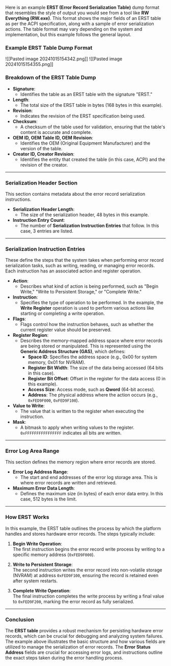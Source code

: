 
Here is an example **ERST (Error Record Serialization Table)** dump format that resembles the style of output you would see from a tool like **RW Everything (RW.exe)**. This format shows the major fields of an ERST table as per the ACPI specification, along with a sample of error serialization actions. The table format may vary depending on the system and implementation, but this example follows the general layout.

### Example ERST Table Dump Format
![[Pasted image 20241015154342.png]]
![[Pasted image 20241015154355.png]]

### Breakdown of the ERST Table Dump

- **Signature**:
    - Identifies the table as an ERST table with the signature "ERST."
- **Length**:
    - The total size of the ERST table in bytes (168 bytes in this example).
- **Revision**:
    - Indicates the revision of the ERST specification being used.
- **Checksum**:
    - A checksum of the table used for validation, ensuring that the table's content is accurate and complete.
- **OEM ID, OEM Table ID, OEM Revision**:
    - Identifies the OEM (Original Equipment Manufacturer) and the version of the table.
- **Creator ID, Creator Revision**:
    - Identifies the entity that created the table (in this case, ACPI) and the revision of the creator.
---

### **Serialization Header Section**

This section contains metadata about the error record serialization instructions.
- **Serialization Header Length**:
    - The size of the serialization header, 48 bytes in this example.
- **Instruction Entry Count**:
    - The number of **Serialization Instruction Entries** that follow. In this case, 3 entries are listed.
---

### **Serialization Instruction Entries**

These define the steps that the system takes when performing error record serialization tasks, such as writing, reading, or managing error records. Each instruction has an associated action and register operation.

- **Action**:
    - Describes what kind of action is being performed, such as "Begin Write," "Write to Persistent Storage," or "Complete Write."
- **Instruction**:
    - Specifies the type of operation to be performed. In the example, the **Write Register** operation is used to perform various actions like starting or completing a write operation.
- **Flags**:
    - Flags control how the instruction behaves, such as whether the current register value should be preserved.
- **Register Region**:
    - Describes the memory-mapped address space where error records are being stored or manipulated. This is represented using the **Generic Address Structure (GAS)**, which defines:
        - **Space ID**: Specifies the address space (e.g., 0x00 for system memory, 0x01 for NVRAM).
        - **Register Bit Width**: The size of the data being accessed (64 bits in this case).
        - **Register Bit Offset**: Offset in the register for the data access (0 in this example).
        - **Access Size**: Access mode, such as **Qword** (64-bit access).
        - **Address**: The physical address where the action occurs (e.g., `0xFED9F000`, `0xFED9F100`).
- **Value to Write**:
    - The value that is written to the register when executing the instruction.
- **Mask**:
    - A bitmask to apply when writing values to the register. `0xFFFFFFFFFFFFFFFF` indicates all bits are written.

---

### **Error Log Area Range**

This section defines the memory region where error records are stored.

- **Error Log Address Range**:
    - The start and end addresses of the error log storage area. This is where error records are written and retrieved.
- **Maximum Error Data Length**:
    - Defines the maximum size (in bytes) of each error data entry. In this case, 512 bytes is the limit.
---

### **How ERST Works**

In this example, the ERST table outlines the process by which the platform handles and stores hardware error records. The steps typically include:

1. **Begin Write Operation**:  
    The first instruction begins the error record write process by writing to a specific memory address (`0xFED9F000`).
    
2. **Write to Persistent Storage**:  
    The second instruction writes the error record into non-volatile storage (NVRAM) at address `0xFED9F100`, ensuring the record is retained even after system restarts.
    
3. **Complete Write Operation**:  
    The final instruction completes the write process by writing a final value to `0xFED9F200`, marking the error record as fully serialized.
---

### Conclusion

The **ERST table** provides a robust mechanism for persisting hardware error records, which can be crucial for debugging and analyzing system failures. The example above illustrates the basic structure and how various fields are utilized to manage the serialization of error records. The **Error Status Address** fields are crucial for accessing error logs, and instructions outline the exact steps taken during the error handling process.
